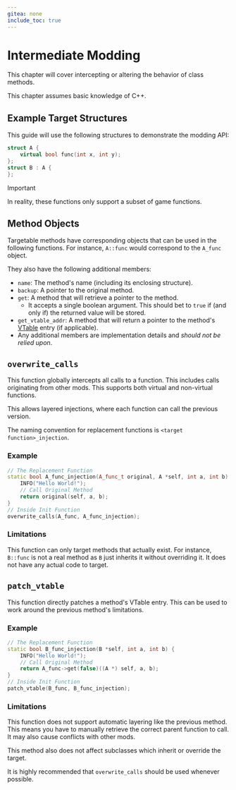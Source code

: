 ```yaml
---
gitea: none
include_toc: true
---
```


# Intermediate Modding
This chapter will cover intercepting or altering the behavior of class methods.

This chapter assumes basic knowledge of C++.

## Example Target Structures
This guide will use the following structures to demonstrate the modding API:
```c++
struct A {
    virtual bool func(int x, int y);
};
struct B : A {
};
```

> [!IMPORTANT]
> In reality, these functions only support a subset of game functions.

## Method Objects
Targetable methods have corresponding objects that can be used in the following functions.
For instance, `A::func` would correspond to the `A_func` object.

They also have the following additional members:
* `name`: The method's name (including its enclosing structure).
* `backup`: A pointer to the original method.
* `get`: A method that will retrieve a pointer to the method.
  * It accepts a single boolean argument. This should bet to `true` if (and only if) the returned value will be stored.
* `get_vtable_addr`: A method that will return a pointer to the method's [VTable](https://en.wikipedia.org/wiki/Virtual_method_table?useskin=vector) entry (if applicable).
* Any additional members are implementation details and *should not be relied upon*.

## `overwrite_calls`
This function globally intercepts all calls to a function.
This includes calls originating from other mods.
This supports both virtual and non-virtual functions.

This allows layered injections, where each function can call the previous version.

The naming convention for replacement functions is `<target function>_injection`.

### Example
```c++
// The Replacement Function
static bool A_func_injection(A_func_t original, A *self, int a, int b) {
    INFO("Hello World!");
    // Call Original Method
    return original(self, a, b);
}
// Inside Init Function
overwrite_calls(A_func, A_func_injection);
```

### Limitations
This function can only target methods that actually exist.
For instance, `B::func` is not a real method as `B` just inherits it without overriding it. It does not have any actual code to target.

## `patch_vtable`
This function directly patches a method's VTable entry. This can be used to work around the previous method's limitations.

### Example
```c++
// The Replacement Function
static bool B_func_injection(B *self, int a, int b) {
    INFO("Hello World!");
    // Call Original Method
    return A_func->get(false)((A *) self, a, b);
}
// Inside Init Function
patch_vtable(B_func, B_func_injection);
```

### Limitations
This function does not support automatic layering like the previous method.
This means you have to manually retrieve the correct parent function to call.
It may also cause conflicts with other mods.

This method also does not affect subclasses which inherit or override the target.

It is highly recommended that `overwrite_calls` should be used whenever possible.